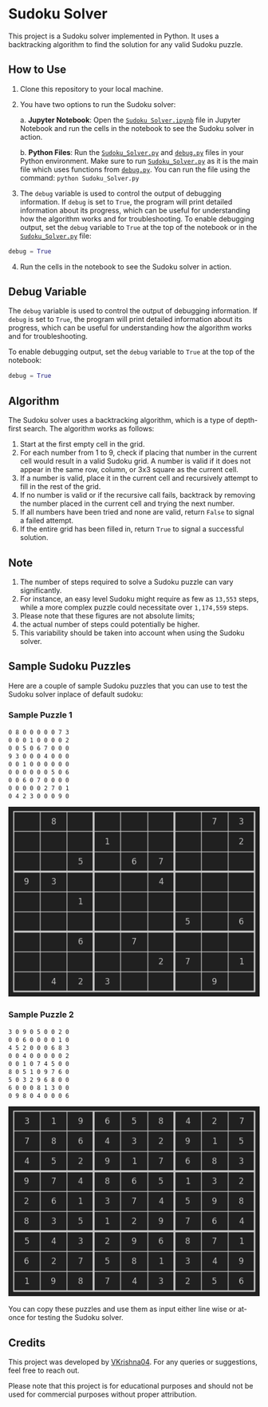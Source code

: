 # Sudoku Solver

This project is a Sudoku solver implemented in Python. It uses a backtracking algorithm to find the solution for any
valid Sudoku puzzle.

## How to Use

1. Clone this repository to your local machine.
2. You have two options to run the Sudoku solver:

   a. **Jupyter Notebook**: Open the [`Sudoku Solver.ipynb`](Suduko%20Solver.ipynb) file in Jupyter Notebook and run the
   cells in the notebook to see the Sudoku solver in action.

   b. **Python Files**: Run the [`Sudoku_Solver.py`](Sudoku_Solver.py) and [`debug.py`](is_valid%20debug.py) files in
   your Python environment. Make sure to run [`Sudoku_Solver.py`](Sudoku_Solver.py) as it is the main file which uses
   functions from [`debug.py`](is_valid%20debug.py). You can run the file using the command: `python Sudoku_Solver.py`

3. The `debug` variable is used to control the output of debugging information. If `debug` is set to `True`, the program
   will print detailed information about its progress, which can be useful for understanding how the algorithm works and
   for troubleshooting. To enable debugging output, set the `debug` variable to `True` at the top of the notebook or in
   the [`Sudoku_Solver.py`](Sudoku_Solver.py) file:

```python
debug = True
```

4. Run the cells in the notebook to see the Sudoku solver in action.

## Debug Variable

The `debug` variable is used to control the output of debugging information. If `debug` is set to `True`, the program
will print detailed information about its progress, which can be useful for understanding how the algorithm works and
for troubleshooting.

To enable debugging output, set the `debug` variable to `True` at the top of the notebook:

```python
debug = True
```

## Algorithm

The Sudoku solver uses a backtracking algorithm, which is a type of depth-first search. The algorithm works as follows:

1. Start at the first empty cell in the grid.
2. For each number from 1 to 9, check if placing that number in the current cell would result in a valid Sudoku grid. A
   number is valid if it does not appear in the same row, column, or 3x3 square as the current cell.
3. If a number is valid, place it in the current cell and recursively attempt to fill in the rest of the grid.
4. If no number is valid or if the recursive call fails, backtrack by removing the number placed in the current cell and
   trying the next number.
5. If all numbers have been tried and none are valid, return `False` to signal a failed attempt.
6. If the entire grid has been filled in, return `True` to signal a successful solution.

## Note

1. The number of steps required to solve a Sudoku puzzle can vary significantly.
2. For instance, an easy level Sudoku might require as few as `13,553` steps, while a more complex puzzle could
   necessitate over `1,174,559` steps.
3. Please note that these figures are not absolute limits;
4. the actual number of steps could potentially be higher.
5. This variability should be taken into account when using the Sudoku solver.

## Sample Sudoku Puzzles

Here are a couple of sample Sudoku puzzles that you can use to test the Sudoku solver inplace of default sudoku:

### Sample Puzzle 1

```
0 8 0 0 0 0 0 7 3
0 0 0 1 0 0 0 0 2
0 0 5 0 6 7 0 0 0
9 3 0 0 0 4 0 0 0
0 0 1 0 0 0 0 0 0
0 0 0 0 0 0 5 0 6
0 0 6 0 7 0 0 0 0
0 0 0 0 0 2 7 0 1
0 4 2 3 0 0 0 9 0
```

![img.png](Data/img1.png)

### Sample Puzzle 2

```
3 0 9 0 5 0 0 2 0
0 0 6 0 0 0 0 1 0
4 5 2 0 0 0 6 8 3
0 0 4 0 0 0 0 0 2
0 0 1 0 7 4 5 0 0
8 0 5 1 0 9 7 6 0
5 0 3 2 9 6 8 0 0
6 0 0 0 8 1 3 0 0
0 9 8 0 4 0 0 0 6
```

![img.png](Data/img2.png)

You can copy these puzzles and use them as input either line wise or at-once for testing the Sudoku solver.

## Credits

This project was developed by [VKrishna04](https://github.com/VKrishna04). For any queries or suggestions, feel free to
reach out.

Please note that this project is for educational purposes and should not be used for commercial purposes without proper
attribution.